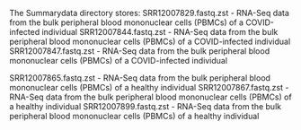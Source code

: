 The Summarydata directory stores: 
SRR12007829.fastq.zst - RNA-Seq data from the bulk peripheral blood mononuclear cells (PBMCs) of a COVID-infected individual
SRR12007844.fastq.zst - RNA-Seq data from the bulk peripheral blood mononuclear cells (PBMCs) of a COVID-infected individual
SRR12007847.fastq.zst - RNA-Seq data from the bulk peripheral blood mononuclear cells (PBMCs) of a COVID-infected individual

SRR12007865.fastq.zst - RNA-Seq data from the bulk peripheral blood mononuclear cells (PBMCs) of a healthy individual
SRR12007867.fastq.zst - RNA-Seq data from the bulk peripheral blood mononuclear cells (PBMCs) of a healthy individual
SRR12007899.fastq.zst - RNA-Seq data from the bulk peripheral blood mononuclear cells (PBMCs) of a healthy individual
